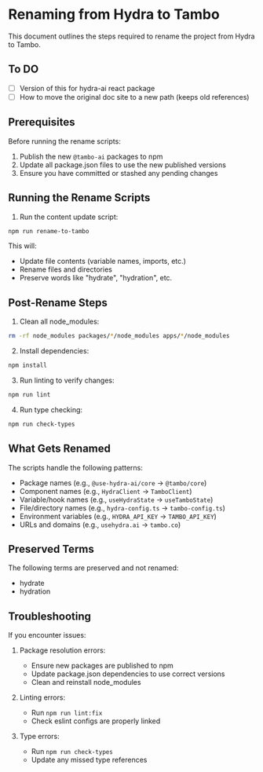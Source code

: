 # Renaming from Hydra to Tambo

This document outlines the steps required to rename the project from Hydra to Tambo.

## To DO

- [ ] Version of this for hydra-ai react package
- [ ] How to move the original doc site to a new path (keeps old references)

## Prerequisites

Before running the rename scripts:

1. Publish the new `@tambo-ai` packages to npm
2. Update all package.json files to use the new published versions
3. Ensure you have committed or stashed any pending changes

## Running the Rename Scripts

1. Run the content update script:

```bash
npm run rename-to-tambo
```

This will:

- Update file contents (variable names, imports, etc.)
- Rename files and directories
- Preserve words like "hydrate", "hydration", etc.

## Post-Rename Steps

1. Clean all node_modules:

```bash
rm -rf node_modules packages/*/node_modules apps/*/node_modules
```

2. Install dependencies:

```bash
npm install
```

3. Run linting to verify changes:

```bash
npm run lint
```

4. Run type checking:

```bash
npm run check-types
```

## What Gets Renamed

The scripts handle the following patterns:

- Package names (e.g., `@use-hydra-ai/core` → `@tambo/core`)
- Component names (e.g., `HydraClient` → `TamboClient`)
- Variable/hook names (e.g., `useHydraState` → `useTamboState`)
- File/directory names (e.g., `hydra-config.ts` → `tambo-config.ts`)
- Environment variables (e.g., `HYDRA_API_KEY` → `TAMBO_API_KEY`)
- URLs and domains (e.g., `usehydra.ai` → `tambo.co`)

## Preserved Terms

The following terms are preserved and not renamed:

- hydrate
- hydration

## Troubleshooting

If you encounter issues:

1. Package resolution errors:
   - Ensure new packages are published to npm
   - Update package.json dependencies to use correct versions
   - Clean and reinstall node_modules

2. Linting errors:
   - Run `npm run lint:fix`
   - Check eslint configs are properly linked

3. Type errors:
   - Run `npm run check-types`
   - Update any missed type references
